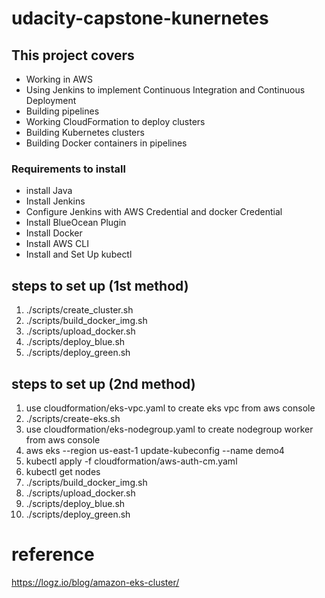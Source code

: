 # udacity-capstone-kunernetes
## This project covers

* Working in AWS
* Using Jenkins to implement Continuous Integration and Continuous Deployment
* Building pipelines
* Working CloudFormation to deploy clusters
* Building Kubernetes clusters
* Building Docker containers in pipelines

### Requirements to install
* install Java
* Install Jenkins
* Configure Jenkins with AWS Credential and docker Credential
* Install BlueOcean Plugin
* Install Docker
* Install AWS CLI
* Install and Set Up kubectl

## steps to set up (1st method)
1. ./scripts/create_cluster.sh
2. ./scripts/build_docker_img.sh
3. ./scripts/upload_docker.sh
4. ./scripts/deploy_blue.sh
5. ./scripts/deploy_green.sh

## steps to set up (2nd method)
1. use cloudformation/eks-vpc.yaml to create eks vpc from aws console
2. ./scripts/create-eks.sh
3. use cloudformation/eks-nodegroup.yaml to create nodegroup worker from aws console
4. aws eks --region us-east-1 update-kubeconfig --name demo4
5. kubectl apply -f cloudformation/aws-auth-cm.yaml
6. kubectl get nodes
7. ./scripts/build_docker_img.sh
8. ./scripts/upload_docker.sh
9. ./scripts/deploy_blue.sh
10. ./scripts/deploy_green.sh

# reference
https://logz.io/blog/amazon-eks-cluster/
